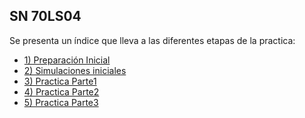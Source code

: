 ## SN 70LS04

Se presenta un índice que lleva a las diferentes etapas de la practica:

* [1) Preparación Inicial](Lab_01/SN70LS04/1_Preparacion.md)
* [2) Simulaciones iniciales](Lab_01/SN70LS04/2_Simulacion.md)
* [3) Practica Parte1](Parte1%20SN70LS04.md)
* [4) Practica Parte2](Parte2%20SN70LS04.md)
* [5) Practica Parte3]((Parte3)%20Oscilador%20en%20anillo%20a%20partir%20de%20SN70LS04.md)


